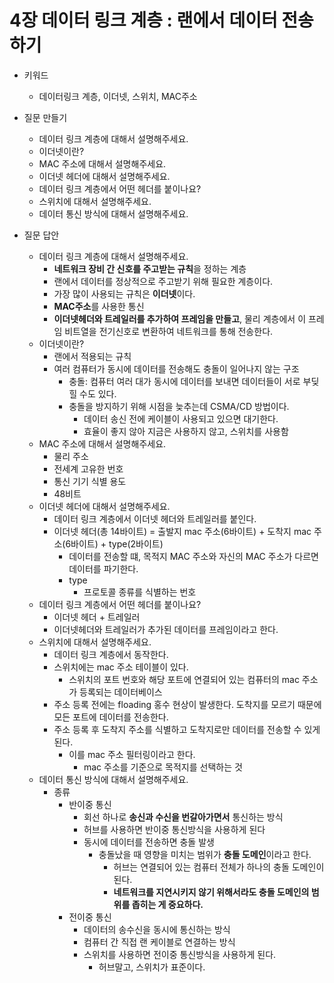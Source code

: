 # 4장 데이터 링크 계층 : 랜에서 데이터 전송하기

- 키워드
    - 데이터링크 계층, 이더넷, 스위치, MAC주소
- 질문 만들기
    - 데이터 링크 계층에 대해서 설명해주세요.
    - 이더넷이란?
    - MAC 주소에 대해서 설명해주세요.
    - 이더넷 헤더에 대해서 설명해주세요.
    - 데이터 링크 계층에서 어떤 헤더를 붙이나요?
    - 스위치에 대해서 설명해주세요.
    - 데이터 통신 방식에 대해서 설명해주세요.
  
- 질문 답안
    - 데이터 링크 계층에 대해서 설명해주세요.
        - **네트워크 장비 간 신호를 주고받는 규칙**을 정하는 계층
        - 랜에서 데이터를 정상적으로 주고받기 위해 필요한 계층이다.
        - 가장 많이 사용되는 규칙은 **이더넷**이다.
        - **MAC주소**를 사용한 통신
        - **이더넷헤더와 트레일러를 추가하여 프레임을 만들고**, 물리 계층에서 이 프레임 비트열을 전기신호로 변환하여 네트워크를 통해 전송한다.
    - 이더넷이란?
        - 랜에서 적용되는 규칙
        - 여러 컴퓨터가 동시에 데이터를 전송해도 충돌이 일어나지 않는 구조
            - 충돌: 컴퓨터 여러 대가 동시에 데이터를 보내면 데이터들이 서로 부딪힐 수도 있다.
            - 충돌을 방지하기 위해 시점을 늦추는데 CSMA/CD 방법이다.
                - 데이터 송신 전에 케이블이 사용되고 있으면 대기한다.
                - 효율이 좋지 않아 지금은 사용하지 않고, 스위치를 사용함
    - MAC 주소에 대해서 설명해주세요.
        - 물리 주소
        - 전세계 고유한 번호
        - 통신 기기 식별 용도
        - 48비트
    - 이더넷 헤더에 대해서 설명해주세요.
        - 데이터 링크 계층에서 이더넷 헤더와 트레일러를 붙인다.
        - 이더넷 헤더(총 14바이트) = 출발지 mac 주소(6바이트) + 도착지 mac 주소(6바이트) + type(2바이트)
            - 데이터를 전송할 떄, 목적지 MAC 주소와 자신의 MAC 주소가 다르면 데이터를 파기한다.
            - type
                - 프로토콜 종류를 식별하는 번호
    - 데이터 링크 계층에서 어떤 헤더를 붙이나요?
        - 이더넷 헤더 + 트레일러
        - 이더넷헤더와 트레일러가 추가된 데이터를 프레임이라고 한다.
    - 스위치에 대해서 설명해주세요.
        - 데이터 링크 계층에서 동작한다.
        - 스위치에는 mac 주소 테이블이 있다.
            - 스위치의 포트 번호와 해당 포트에 연결되어 있는 컴퓨터의 mac 주소가 등록되는 데이터베이스
        - 주소 등록 전에는 floading 홍수 현상이 발생한다. 도착지를 모르기 때문에 모든 포트에 데이터를 전송한다.
        - 주소 등록 후 도착지 주소를 식별하고 도착지로만 데이터를 전송할 수 있게 된다.
            - 이를 mac 주소 필터링이라고 한다.
                - mac 주소를 기준으로 목적지를 선택하는 것
    - 데이터 통신 방식에 대해서 설명해주세요.
        - 종류
            - 반이중 통신
                - 회선 하나로 **송신과 수신을 번갈아가면서** 통신하는 방식
                - 허브를 사용하면 반이중 통신방식을 사용하게 된다
                - 동시에 데이터를 전송하면 충돌 발생
                    - 충돌났을 때 영향을 미치는 범위가 **충돌 도메인**이라고 한다.
                        - 허브는 연결되어 있는 컴퓨터 전체가 하나의 충돌 도메인이 된다.
                        - **네트워크를 지연시키지 않기 위해서라도 충돌 도메인의 범위를 좁히는 게 중요하다.**
            - 전이중 통신
                - 데이터의 송수신을 동시에 통신하는 방식
                - 컴퓨터 간 직접 랜 케이블로 연결하는 방식
                - 스위치를 사용하면 전이중 통신방식을 사용하게 된다.
                    - 허브말고, 스위치가 표준이다.